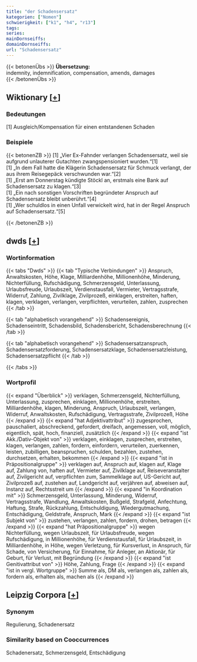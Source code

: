 ```yaml
---
title: "der Schadensersatz"
kategorien: ["Nomen"]
schwierigkeit: ["k1", "h4", "r13"]
tags:
series:
mainDornseiffs:
domainDornseiffs:
url: "Schadensersatz"
---
```


{{< betonenÜbs >}}
**Übersetzung:**  
indemnity, indemnification, compensation, amends, damages  
{{< /betonenÜbs >}}

## Wiktionary [[+](https://de.wiktionary.org/wiki/Schadensersatz)]

### Bedeutungen
[1] Ausgleich/Kompensation für einen entstandenen Schaden  

### Beispiele
{{< betonenZB >}}
[1] „Vier Ex-Fahnder verlangen Schadensersatz, weil sie aufgrund unlauterer Gutachten zwangspensioniert wurden.“[1]  
[1] „In dem Fall hatte die Klägerin Schadensersatz für Schmuck verlangt, der aus ihrem Reisegepäck verschwunden war.“[2]  
[1] „Erst am Donnerstag kündigte Stöckl an, erstmals eine Bank auf Schadensersatz zu klagen.“[3]  
[1] „Ein nach sonstigen Vorschriften begründeter Anspruch auf Schadensersatz bleibt unberührt.“[4]  
[1] „Wer schuldlos in einen Unfall verwickelt wird, hat in der Regel Anspruch auf Schadensersatz.“[5]  

{{< /betonenZB >}}


## dwds [[+](https://www.dwds.de/wb/Schadensersatz)]

### Wortinformation
{{< tabs "Dwds" >}}
{{< tab "Typische Verbindungen" >}}
Anspruch, Anwaltskosten, Höhe, Klage, Milliardenhöhe, Millionenhöhe, Minderung, Nichterfüllung, Rufschädigung, Schmerzensgeld, Unterlassung, Urlaubsfreude, Urlaubszeit, Verdienstausfall, Vermieter, Vertragsstrafe, Widerruf, Zahlung, Zivilklage, Zivilprozeß, einklagen, erstreiten, haften, klagen, verklagen, verlangen, verpflichten, verurteilen, zahlen, zusprechen
{{< /tab >}}

{{< tab "alphabetisch vorangehend" >}}
Schadensereignis, Schadenseintritt, Schadensbild, Schadensbericht, Schadensberechnung
{{< /tab >}}

{{< tab "alphabetisch vorangehend" >}}
Schadensersatzanspruch, Schadensersatzforderung, Schadensersatzklage, Schadensersatzleistung, Schadensersatzpflicht
{{< /tab >}}

{{< /tabs >}}

### Wortprofil
{{< expand "Überblick" >}} verklagen, Schmerzensgeld, Nichterfüllung, Unterlassung, zusprechen, einklagen, Millionenhöhe, erstreiten, Milliardenhöhe, klagen, Minderung, Anspruch, Urlaubszeit, verlangen, Widerruf, Anwaltskosten, Rufschädigung, Vertragsstrafe, Zivilprozeß, Höhe {{< /expand >}}
{{< expand "hat Adjektivattribut" >}} zugesprochen, pauschaliert, abschreckend, gefordert, dreifach, angemessen, voll, möglich, eigentlich, spät, hoch, finanziell, zusätzlich {{< /expand >}}
{{< expand "ist Akk./Dativ-Objekt von" >}} verklagen, einklagen, zusprechen, erstreiten, klagen, verlangen, zahlen, fordern, einfordern, verurteilen, zuerkennen, leisten, zubilligen, beanspruchen, schulden, bezahlen, zustehen, durchsetzen, erhalten, bekommen {{< /expand >}}
{{< expand "ist in Präpositionalgruppe" >}} verklagen auf, Anspruch auf, klagen auf, Klage auf, Zahlung von, haften auf, Vermieter auf, Zivilklage auf, Reiseveranstalter auf, Zivilgericht auf, verpflichten zum, Sammelklage auf, US-Gericht auf, Zivilprozeß auf, zustehen auf, Landgericht auf, verjähren auf, abweisen auf, Instanz auf, Rechtsstreit um {{< /expand >}}
{{< expand "in Koordination mit" >}} Schmerzensgeld, Unterlassung, Minderung, Widerruf, Vertragsstrafe, Wandlung, Anwaltskosten, Bußgeld, Strafgeld, Anfechtung, Haftung, Strafe, Rückzahlung, Entschuldigung, Wiedergutmachung, Entschädigung, Geldstrafe, Anspruch, Mark {{< /expand >}}
{{< expand "ist Subjekt von" >}} zustehen, verlangen, zahlen, fordern, drohen, betragen {{< /expand >}}
{{< expand "hat Präpositionalgruppe" >}} wegen Nichterfüllung, wegen Urlaubszeit, für Urlaubsfreude, wegen Rufschädigung, in Millionenhöhe, für Verdienstausfall, für Urlaubszeit, in Milliardenhöhe, in Höhe, wegen Verletzung, für Kursverlust, in Anspruch, für Schade, von Versicherung, für Einnahme, für Anleger, an Aktionär, für Geburt, für Verlust, mit Begründung {{< /expand >}}
{{< expand "ist Genitivattribut von" >}} Höhe, Zahlung, Frage {{< /expand >}}
{{< expand "ist in vergl. Wortgruppe" >}} Summe als, DM als, verlangen als, zahlen als, fordern als, erhalten als, machen als {{< /expand >}}

## Leipzig Corpora [[+](https://corpora.uni-leipzig.de/en/res?word=Schadensersatz&corpusId=deu_newscrawl-public_2018)]


### Synonym
Regulierung, Schadenersatz


### Similarity based on Cooccurrences
Schadenersatz, Schmerzensgeld, Entschädigung

